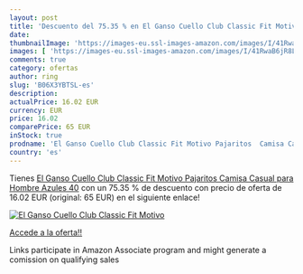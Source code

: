 ```yaml
---
layout: post
title: 'Descuento del 75.35 % en El Ganso Cuello Club Classic Fit Motivo '
date: 
thumbnailImage: 'https://images-eu.ssl-images-amazon.com/images/I/41RwaB6jR8L._SL200_.jpg'
images: [ 'https://images-eu.ssl-images-amazon.com/images/I/41RwaB6jR8L._SL200_.jpg' ]
comments: true
category: ofertas
author: ring
slug: 'B06X3YBTSL-es'
description:
actualPrice: 16.02 EUR
currency: EUR
price: 16.02
comparePrice: 65 EUR
inStock: true
prodname: 'El Ganso Cuello Club Classic Fit Motivo Pajaritos  Camisa Casual para Hombre  Azules  40'
country: 'es'
---
```


Tienes [El Ganso Cuello Club Classic Fit Motivo Pajaritos  Camisa Casual para Hombre  Azules  40](https://www.amazon.es/dp/B06X3YBTSL/?tag=tolees-21) con un 75.35 % de descuento con precio de oferta de 16.02 EUR (original: 65 EUR) en el siguiente enlace!

[![El Ganso Cuello Club Classic Fit Motivo ](https://images-eu.ssl-images-amazon.com/images/I/41RwaB6jR8L._SL200_.jpg)](https://www.amazon.es/dp/B06X3YBTSL/?tag=tolees-21)

[Accede a la oferta!!](https://www.amazon.es/dp/B06X3YBTSL/?tag=tolees-21)

Links participate in Amazon Associate program and might generate a comission on qualifying sales


